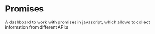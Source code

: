 # Promises

A dashboard to work with promises in javascript, which allows to collect information from different API:s
